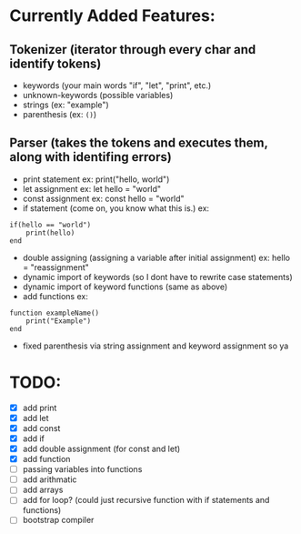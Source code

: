 # Currently Added Features:

## Tokenizer (iterator through every char and identify tokens)
- keywords (your main words "if", "let", "print", etc.)
- unknown-keywords (possible variables)
- strings (ex: "example")
- parenthesis (ex: `()`)

## Parser (takes the tokens and executes them, along with identifing errors)
- print statement ex: print("hello, world")
- let assignment ex: let hello = "world"
- const assignment ex: const hello = "world"
- if statement (come on, you know what this is.) ex:
```
if(hello == "world")
	print(hello)
end
```
- double assigning (assigning a variable after initial assignment) ex: hello = "reassignment"
- dynamic import of keywords (so I dont have to rewrite case statements)
- dynamic import of keyword functions (same as above)
- add functions ex:
```
function exampleName()
	print("Example")
end
```
- fixed parenthesis via string assignment and keyword assignment so ya

# TODO:
- [x] add print
- [x] add let
- [x] add const
- [x] add if
- [x] add double assignment (for const and let)
- [x] add function
- [ ] passing variables into functions
- [ ] add arithmatic
- [ ] add arrays
- [ ] add for loop? (could just recursive function with if statements and functions)
- [ ] bootstrap compiler